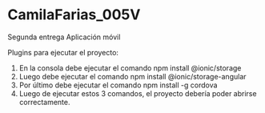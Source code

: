 # CamilaFarias_005V
Segunda entrega Aplicación móvil

Plugins para ejecutar el proyecto:
1. En la consola debe ejecutar el comando npm install @ionic/storage
2. Luego debe ejecutar el comando npm install @ionic/storage-angular
3. Por último debe ejecutar el comando npm install -g cordova
4. Luego de ejecutar estos 3 comandos, el proyecto debería poder abrirse correctamente.
